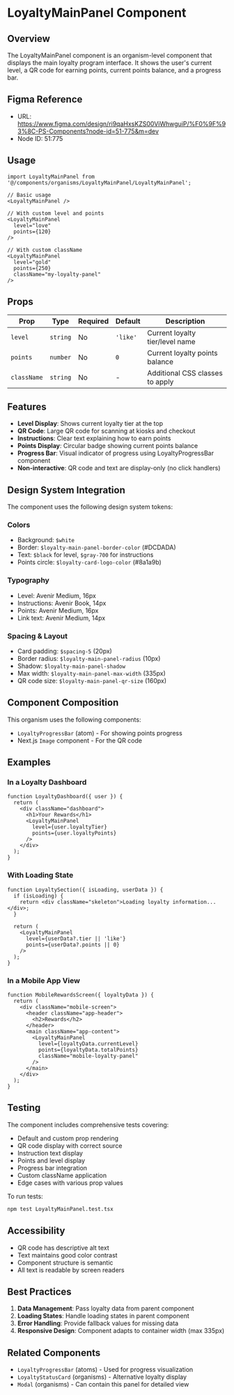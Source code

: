 # LoyaltyMainPanel Component

## Overview
The LoyaltyMainPanel component is an organism-level component that displays the main loyalty program interface. It shows the user's current level, a QR code for earning points, current points balance, and a progress bar.

## Figma Reference
- URL: https://www.figma.com/design/ri9qaHxsKZS00ViWhwguiP/%F0%9F%93%8C-PS-Components?node-id=51-775&m=dev
- Node ID: 51:775

## Usage

```tsx
import LoyaltyMainPanel from '@/components/organisms/LoyaltyMainPanel/LoyaltyMainPanel';

// Basic usage
<LoyaltyMainPanel />

// With custom level and points
<LoyaltyMainPanel 
  level="love" 
  points={120} 
/>

// With custom className
<LoyaltyMainPanel 
  level="gold" 
  points={250} 
  className="my-loyalty-panel" 
/>
```

## Props

| Prop | Type | Required | Default | Description |
|------|------|----------|---------|-------------|
| `level` | `string` | No | `'like'` | Current loyalty tier/level name |
| `points` | `number` | No | `0` | Current loyalty points balance |
| `className` | `string` | No | - | Additional CSS classes to apply |

## Features

- **Level Display**: Shows current loyalty tier at the top
- **QR Code**: Large QR code for scanning at kiosks and checkout
- **Instructions**: Clear text explaining how to earn points
- **Points Display**: Circular badge showing current points balance
- **Progress Bar**: Visual indicator of progress using LoyaltyProgressBar component
- **Non-interactive**: QR code and text are display-only (no click handlers)

## Design System Integration

The component uses the following design system tokens:

### Colors
- Background: `$white`
- Border: `$loyalty-main-panel-border-color` (#DCDADA)
- Text: `$black` for level, `$gray-700` for instructions
- Points circle: `$loyalty-card-logo-color` (#8a1a9b)

### Typography
- Level: Avenir Medium, 16px
- Instructions: Avenir Book, 14px
- Points: Avenir Medium, 16px
- Link text: Avenir Medium, 14px

### Spacing & Layout
- Card padding: `$spacing-5` (20px)
- Border radius: `$loyalty-main-panel-radius` (10px)
- Shadow: `$loyalty-main-panel-shadow`
- Max width: `$loyalty-main-panel-max-width` (335px)
- QR code size: `$loyalty-main-panel-qr-size` (160px)

## Component Composition

This organism uses the following components:
- `LoyaltyProgressBar` (atom) - For showing points progress
- Next.js `Image` component - For the QR code

## Examples

### In a Loyalty Dashboard
```tsx
function LoyaltyDashboard({ user }) {
  return (
    <div className="dashboard">
      <h1>Your Rewards</h1>
      <LoyaltyMainPanel 
        level={user.loyaltyTier}
        points={user.loyaltyPoints}
      />
    </div>
  );
}
```

### With Loading State
```tsx
function LoyaltySection({ isLoading, userData }) {
  if (isLoading) {
    return <div className="skeleton">Loading loyalty information...</div>;
  }

  return (
    <LoyaltyMainPanel 
      level={userData?.tier || 'like'}
      points={userData?.points || 0}
    />
  );
}
```

### In a Mobile App View
```tsx
function MobileRewardsScreen({ loyaltyData }) {
  return (
    <div className="mobile-screen">
      <header className="app-header">
        <h2>Rewards</h2>
      </header>
      <main className="app-content">
        <LoyaltyMainPanel 
          level={loyaltyData.currentLevel}
          points={loyaltyData.totalPoints}
          className="mobile-loyalty-panel"
        />
      </main>
    </div>
  );
}
```

## Testing

The component includes comprehensive tests covering:
- Default and custom prop rendering
- QR code display with correct source
- Instruction text display
- Points and level display
- Progress bar integration
- Custom className application
- Edge cases with various prop values

To run tests:
```bash
npm test LoyaltyMainPanel.test.tsx
```

## Accessibility

- QR code has descriptive alt text
- Text maintains good color contrast
- Component structure is semantic
- All text is readable by screen readers

## Best Practices

1. **Data Management**: Pass loyalty data from parent component
2. **Loading States**: Handle loading states in parent component
3. **Error Handling**: Provide fallback values for missing data
4. **Responsive Design**: Component adapts to container width (max 335px)

## Related Components
- `LoyaltyProgressBar` (atoms) - Used for progress visualization
- `LoyaltyStatusCard` (organisms) - Alternative loyalty display
- `Modal` (organisms) - Can contain this panel for detailed view
